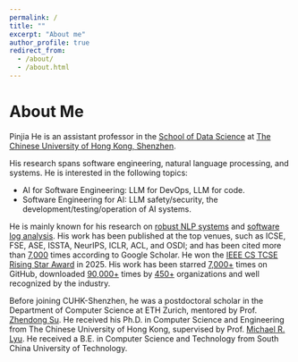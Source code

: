 ```yaml
---
permalink: /
title: ""
excerpt: "About me"
author_profile: true
redirect_from: 
  - /about/
  - /about.html
---
```


About Me
======
Pinjia He is an assistant professor in the [School of Data Science](https://sds.cuhk.edu.cn/en) at [The Chinese University of Hong Kong, Shenzhen](https://www.cuhk.edu.cn/en). 

His research spans software engineering, natural language processing, and systems. He is interested in the following topics: 
- AI for Software Engineering: LLM for DevOps, LLM for code. 
- Software Engineering for AI: LLM safety/security, the development/testing/operation of AI systems.

He is mainly known for his research on [robust NLP systems](https://github.com/RobustNLP) and [software log analysis](https://github.com/logpai). His work has been published at the top venues, such as ICSE, FSE, ASE, ISSTA, NeurIPS, ICLR, ACL, and OSDI; and has been cited more than [7,000](https://scholar.google.com/citations?user=vg0moI0AAAAJ&hl=en) times according to Google Scholar. He won the [IEEE CS TCSE Rising Star Award](https://tc.computer.org/tcse/awards/) in 2025. His work has been starred [7,000+](https://github.com/logpai) times on GitHub, downloaded [90,000+](https://zenodo.org/record/3227177) times by [450+](https://github.com/logpai/loghub/wiki/Loghub) organizations and well recognized by the industry.

Before joining CUHK-Shenzhen, he was a postdoctoral scholar in the Department of Computer Science at ETH Zurich, mentored by Prof. [Zhendong Su](http://web.cs.ucdavis.edu/~su/). He received his Ph.D. in Computer Science and Engineering from The Chinese University of Hong Kong, supervised by Prof. [Michael R. Lyu](https://www.cse.cuhk.edu.hk/lyu/home). He received a B.E. in Computer Science and Technology from South China University of Technology.
